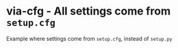 # via-cfg - All settings come from `setup.cfg`

Example where settings come from `setup.cfg`, instead of `setup.py`
